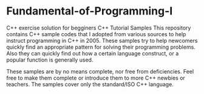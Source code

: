 # Fundamental-of-Programming-I
C++ exercise solution for begginers
C++ Tutorial Samples
This repository contains C++ sample codes that I adopted from various sources to help instruct programming in C++ in 2005. These samples try to help newcomers quickly find an appropriate pattern for solving their programming problems. Also they can quickly find out how a certain language construct, or a popular function is generally used.

These samples are by no means complete, nor free from deficiencies. Feel free to make them complete or introduce them to more C++ newbies or teachers. The samples cover only the standard/ISO C++ language.
